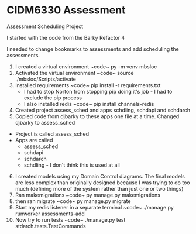 # CIDM6330 Assessment

 Assessment Scheduling Project

 I started with the code from the Barky Refactor 4

 I needed to change bookmarks to assessments and add scheduling the assessments.

 1. I created a virtual environment ~code~ py -m venv mbsloc
 2. Activated the virtual environment ~code~ source ./mbsloc/Scripts/activate
 3. Installed requirements ~code~ pip install -r requirements.txt
    - I had to stop Norton from stopping pip doing it's job - I had to exclude the pip process
    - I also installed redis ~code~ pip install channels-redis
 4. Created project assess_sched and apps schdling, schdapi and schdarch
 5. Copied code from djbarky to these apps one file at a time. Changed djbarky to assess_sched

- Project is called assess_sched
- Apps are called
  - assess_sched
  - schdapi
  - schdarch
  - schdling - I don't think this is used at all

 6. I created models using my Domain Control diagrams. The final models are less complex than originally designed because I was trying to do too much (defining more of the system rather than just one or two things)
 7. Ran makemigrations ~code~ py manage.py makemigrations
 8. then ran migrate ~code~ py manage.py migrate
 9. Start my redis listener in a separate terminal ~code~ ./manage.py runworker assessments-add
 10. Now try to run tests ~code~ ./manage.py test stdarch.tests.TestCommands
